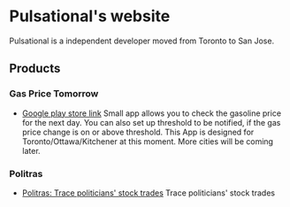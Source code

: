 # Pulsational's website
Pulsational is a independent developer moved from Toronto to San Jose.

## Products
### Gas Price Tomorrow
- [Google play store link](https://play.google.com/store/apps/details?id=com.plusmon.gaspricetomorrowcaandroid)
Small app allows you to check the gasoline price for the next day. You can also set up threshold to be notified, if the gas price change is on or above threshold.
This App is designed for Toronto/Ottawa/Kitchener at this moment. More cities will be coming later.

### Politras
- [Politras: Trace politicians' stock trades](https://www.politras.com/)
Trace politicians' stock trades
